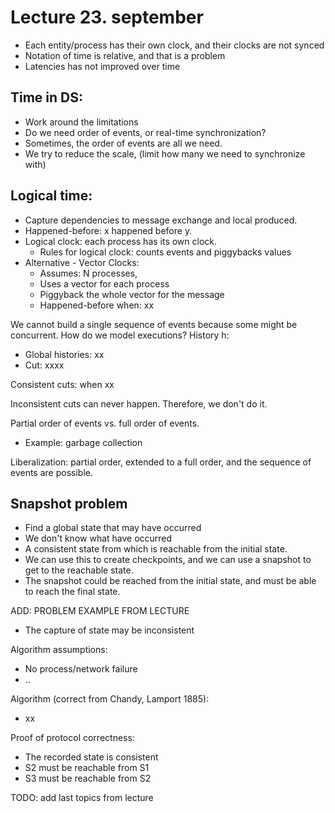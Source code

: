 # Lecture 23. september 

- Each entity/process has their own clock, and their clocks are not synced 
- Notation of time is relative, and that is a problem 
- Latencies has not improved over time 

## Time in DS: 
- Work around the limitations 
- Do we need order of events, or real-time synchronization?
- Sometimes, the order of events are all we need. 
- We try to reduce the scale, (limit how many we need to synchronize with)

## Logical time: 
- Capture dependencies to message exchange and local produced. 
- Happened-before: x happened before y. 
- Logical clock: each process has its own clock. 
  - Rules for logical clock: counts events and piggybacks values
- Alternative - Vector Clocks:
  - Assumes: N processes,
  - Uses a vector for each process 
  - Piggyback the whole vector for the message 
  - Happened-before when: xx

We cannot build a single sequence of events because some might be concurrent.
How do we model executions? History h:

- Global histories: xx
- Cut: xxxx

Consistent cuts: when xx

Inconsistent cuts can never happen. Therefore, we don't do it. 


Partial order of events vs. full order of events.
- Example: garbage collection 


Liberalization: partial order, extended to a full order, and the sequence of events are possible. 


## Snapshot problem

- Find a global state that may have occurred
- We don't know what have occurred 
- A consistent state from which is reachable from the initial state.
- We can use this to create checkpoints, and we can use a snapshot to get to the reachable state. 
- The snapshot could be reached from the initial state, and must be able to reach the final state.


ADD: PROBLEM EXAMPLE FROM LECTURE 

- The capture of state may be inconsistent 

Algorithm assumptions:
- No process/network failure
- ..

Algorithm (correct from Chandy, Lamport 1885): 
- xx



Proof of protocol correctness:
- The recorded state is consistent 
- S2 must be reachable from S1
- S3 must be reachable from S2

TODO: add last topics from lecture 
